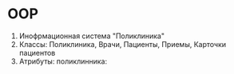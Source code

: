# OOP
1. Инофрмационная система "Поликлиника"
2. Классы: Поликлиника, Врачи, Пациенты, Приемы, Карточки пациентов
3. Атрибуты: поликлинника: 
